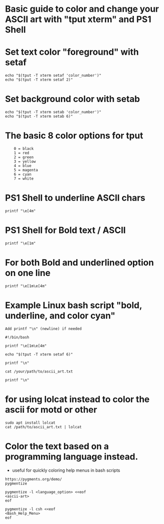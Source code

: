 # Basic guide to color and change your ASCII art with "tput xterm" and PS1 Shell

# Set text color "foreground" with setaf
	echo "$(tput -T xterm setaf 'color_number')"
	echo "$(tput -T xterm setaf 2)"

# Set background color with setab
	echo "$(tput -T xterm setab 'color_number')"
	echo "$(tput -T xterm setab 6)" 

# The basic 8 color options for tput
        0 = black
        1 = red
        2 = green
        3 = yellow
        4 = blue
        5 = magenta
        6 = cyan
        7 = white
        
# PS1 Shell to underline ASCII chars 
	printf "\e[4m"

# PS1 Shell for Bold text / ASCII 
	printf "\e[1m"

# For both Bold and underlined option on one line
	printf "\e[1m\e[4m"

# Example Linux bash script "bold, underline, and color cyan"
	Add printf "\n" (newline) if needed

	#!/bin/bash

	printf "\e[1m\e[4m"

	echo "$(tput -T xterm setaf 6)"

	printf "\n"

	cat /your/path/to/ascii_art.txt

	printf "\n"

# for using lolcat instead to color the ascii for motd or other
	sudo apt install lolcat
	cat /path/to/ascii_art.txt | lolcat

# Color the text based on a programming language instead.

* useful for quickly coloring help menus in bash scripts

```
https://pygments.org/demo/
pygmentize

pygmentize -l <language_option> <<eof
<ascii-art>
eof

pygmentize -l csh <<eof
<Bash_Help_Menu>
eof
```

